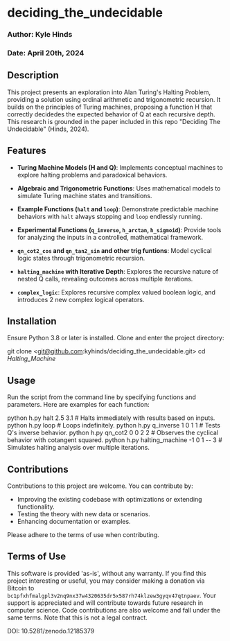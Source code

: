 # deciding_the_undecidable

### Author: Kyle Hinds
### Date: April 20th, 2024

## Description

This project presents an exploration into Alan Turing's Halting Problem, providing a solution using ordinal arithmetic and trigonometric recursion. It builds on the principles of Turing machines, proposing a function H that correctly decidedes the expected behavior of Q at each recursive depth. This research is grounded in the paper included in this repo "Deciding The Undecidable" (Hinds, 2024).


## Features

- **Turing Machine Models (H and Q)**: Implements conceptual machines to explore halting problems and paradoxical behaviors.

- **Algebraic and Trigonometric Functions**: Uses mathematical models to simulate Turing machine states and transitions.

- **Example Functions (`halt` and `loop`)**: Demonstrate predictable machine behaviors with `halt` always stopping and `loop` endlessly running.

- **Experimental Functions (`q_inverse`, `h_arctan`, `h_sigmoid`)**: Provide tools for analyzing the inputs in a controlled, mathematical framework.

- **`qn_cot2_cos` and `qn_tan2_sin` and other trig funtions**: Model cyclical logic states through trigonometric recursion.

- **`halting_machine` with Iterative Depth**: Explores the recursive nature of nested Q calls, revealing outcomes across multiple iterations.

- **`complex_logic`**: Explores recursive complex valued boolean logic, and introduces 2 new complex logical operators.

## Installation

Ensure Python 3.8 or later is installed. Clone and enter the project directory:

git clone <git@github.com:kyhinds/deciding_the_undecidable.git>
cd _Halting_Machine_

## Usage

Run the script from the command line by specifying functions and parameters. Here are examples for each function:

python h.py halt 2.5 3.1  # Halts immediately with results based on inputs.
python h.py loop  # Loops indefinitely.
python h.py q_inverse 1 0 1 1  # Tests Q's inverse behavior.
python h.py qn_cot2 0 0 2 2  # Observes the cyclical behavior with cotangent squared.
python h.py halting_machine -1 0 1 -- 3  # Simulates halting analysis over multiple iterations.

## Contributions

Contributions to this project are welcome. You can contribute by:

- Improving the existing codebase with optimizations or extending functionality.
- Testing the theory with new data or scenarios.
- Enhancing documentation or examples.

Please adhere to the terms of use when contributing.

## Terms of Use

This software is provided 'as-is', without any warranty. If you find this project interesting or useful, you may consider making a donation via Bitcoin to `bc1pfxhfmalgpl3v2nq9nx37w4320635dr5x587rh74klzew3gyqv47qtnpaev`. Your support is appreciated and will contribute towards future research in computer science. Code contributions are also welcome and fall under the same terms. Note that this is not a legal contract.

DOI: 10.5281/zenodo.12185379